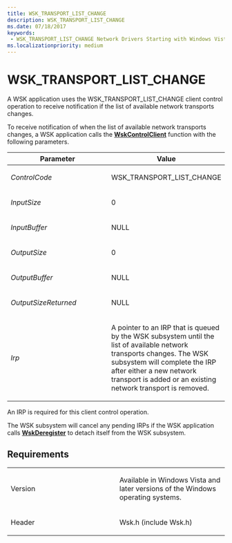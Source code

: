```yaml
---
title: WSK_TRANSPORT_LIST_CHANGE
description: WSK_TRANSPORT_LIST_CHANGE
ms.date: 07/18/2017
keywords:
 - WSK_TRANSPORT_LIST_CHANGE Network Drivers Starting with Windows Vista
ms.localizationpriority: medium
---
```


# WSK\_TRANSPORT\_LIST\_CHANGE


A WSK application uses the WSK\_TRANSPORT\_LIST\_CHANGE client control operation to receive notification if the list of available network transports changes.

To receive notification of when the list of available network transports changes, a WSK application calls the [**WskControlClient**](/windows-hardware/drivers/ddi/wsk/nc-wsk-pfn_wsk_control_client) function with the following parameters.

<table>
<colgroup>
<col width="50%" />
<col width="50%" />
</colgroup>
<thead>
<tr class="header">
<th>Parameter</th>
<th>Value</th>
</tr>
</thead>
<tbody>
<tr class="odd">
<td><p><em>ControlCode</em></p></td>
<td><p>WSK_TRANSPORT_LIST_CHANGE</p></td>
</tr>
<tr class="even">
<td><p><em>InputSize</em></p></td>
<td><p>0</p></td>
</tr>
<tr class="odd">
<td><p><em>InputBuffer</em></p></td>
<td><p>NULL</p></td>
</tr>
<tr class="even">
<td><p><em>OutputSize</em></p></td>
<td><p>0</p></td>
</tr>
<tr class="odd">
<td><p><em>OutputBuffer</em></p></td>
<td><p>NULL</p></td>
</tr>
<tr class="even">
<td><p><em>OutputSizeReturned</em></p></td>
<td><p>NULL</p></td>
</tr>
<tr class="odd">
<td><p><em>Irp</em></p></td>
<td><p>A pointer to an IRP that is queued by the WSK subsystem until the list of available network transports changes. The WSK subsystem will complete the IRP after either a new network transport is added or an existing network transport is removed.</p></td>
</tr>
</tbody>
</table>

An IRP is required for this client control operation.

The WSK subsystem will cancel any pending IRPs if the WSK application calls [**WskDeregister**](/windows-hardware/drivers/ddi/wsk/nf-wsk-wskderegister) to detach itself from the WSK subsystem.

## Requirements

<table>
<colgroup>
<col width="50%" />
<col width="50%" />
</colgroup>
<tbody>
<tr class="odd">
<td><p>Version</p></td>
<td><p>Available in Windows Vista and later versions of the Windows operating systems.</p></td>
</tr>
<tr class="even">
<td><p>Header</p></td>
<td>Wsk.h (include Wsk.h)</td>
</tr>
</tbody>
</table>

 

